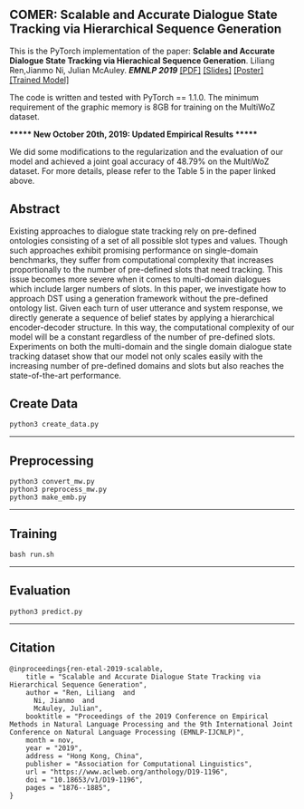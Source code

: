 ## COMER: Scalable and Accurate Dialogue State Tracking via Hierarchical Sequence Generation

This is the PyTorch implementation of the paper:
**Sclable and Accurate Dialogue State Tracking via Hierachical Sequence Generation**. Liliang Ren,Jianmo Ni, Julian McAuley. ***EMNLP 2019***
[[PDF]](https://arxiv.org/abs/1909.00754) [[Slides]](https://drive.google.com/file/d/1p3SQN_xPNsUGqS4x1XHJ0ySigbG1dcsL/view?usp=sharing) [[Poster]](https://drive.google.com/file/d/1cqiW7QtX_EvgzIlh9DhZnNTwBwPoQ4LS/view?usp=sharing) [[Trained Model]](https://drive.google.com/a/eng.ucsd.edu/file/d/1KiL9yoAhKBuGXLQA3IF5TvgnFdSDecT-/view?usp=drivesdk)

The code is written and tested with PyTorch == 1.1.0. The minimum requirement of the graphic memory is 8GB for training on the MultiWoZ dataset.

**\*\*\*\*\* New October 20th, 2019: Updated Empirical Results \*\*\*\*\***

We did some modifications to the regularization and the evaluation of our model and achieved a joint goal accuracy of 48.79% on the MultiWoZ dataset. For more details, please refer to the Table 5 in the paper linked above.

## Abstract
Existing approaches to dialogue state tracking rely on pre-defined ontologies consisting of a set of all possible slot types and values. Though such approaches exhibit promising performance on single-domain benchmarks, they suffer from computational complexity that increases proportionally to the number of pre-defined slots that need tracking. This issue becomes more severe when it comes to multi-domain dialogues which include larger numbers of slots. In this paper, we investigate how to approach DST using a generation framework without the pre-defined ontology list. Given each turn of user utterance and system response, we directly generate a sequence of belief states by applying a hierarchical encoder-decoder structure. In this way, the computational complexity of our model will be a constant regardless of the number of pre-defined slots. Experiments on both the multi-domain and the single domain dialogue state tracking dataset show that our model not only scales easily with the increasing number of pre-defined domains and slots but also reaches the state-of-the-art performance.


## Create Data
```
python3 create_data.py
```
***************************************************************


## Preprocessing
```
python3 convert_mw.py
python3 preprocess_mw.py
python3 make_emb.py
```

***************************************************************

## Training
```
bash run.sh
```

****************************************************************

## Evaluation
```
python3 predict.py
```

*******************************************************************
## Citation
```
@inproceedings{ren-etal-2019-scalable,
    title = "Scalable and Accurate Dialogue State Tracking via Hierarchical Sequence Generation",
    author = "Ren, Liliang  and
      Ni, Jianmo  and
      McAuley, Julian",
    booktitle = "Proceedings of the 2019 Conference on Empirical Methods in Natural Language Processing and the 9th International Joint Conference on Natural Language Processing (EMNLP-IJCNLP)",
    month = nov,
    year = "2019",
    address = "Hong Kong, China",
    publisher = "Association for Computational Linguistics",
    url = "https://www.aclweb.org/anthology/D19-1196",
    doi = "10.18653/v1/D19-1196",
    pages = "1876--1885",
}
```
